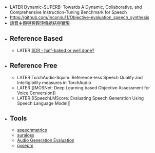 - LATER Dynamic-SUPERB: Towards A Dynamic, Collaborative, and Comprehensive Instruction-Tuning Benchmark for Speech
- https://github.com/inconnu11/Objective-evaluation_speech_synthesis
- [語音主觀與客觀評價總結與實現](https://www.cnblogs.com/LXP-Never/p/11071911.html#blogTitle5)
- ## Reference Based
	- LATER [SDR - half-baked or well done?](https://arxiv.org/abs/1811.02508)
- ## Reference Free
	- LATER TorchAudio-Squim: Reference-less Speech Quality and Intelligibility measures in TorchAudio
	- LATER [[MOSNet: Deep Learning based Objective Assessment for Voice Conversion]]
	- LATER [[SpeechLMScore: Evaluating Speech Generation Using Speech Language Model]]
- ## Tools
	- [speechmetrics](https://github.com/aliutkus/speechmetrics)
	- [auraloss](https://github.com/csteinmetz1/auraloss)
	- [Audio Generation Evaluation](https://github.com/haoheliu/audioldm_eval)
	- [pysepm](https://github.com/schmiph2/pysepm)